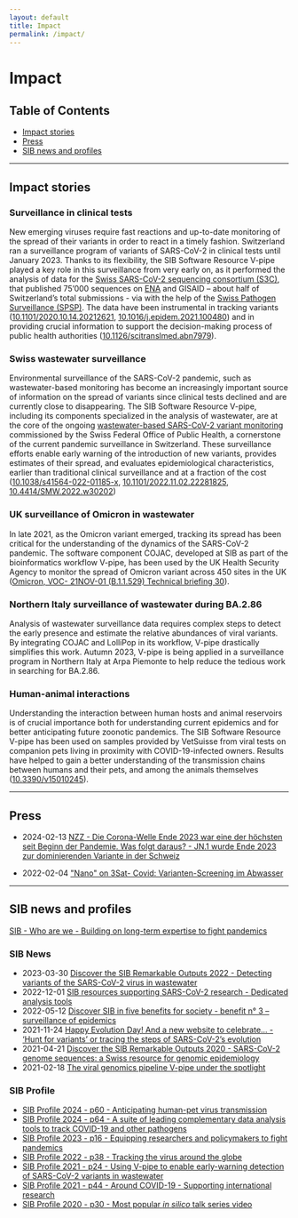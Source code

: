 ```yaml
---
layout: default
title: Impact
permalink: /impact/
---
```


# Impact

## Table of Contents
- [Impact stories](#impact-stories)
- [Press](#press)
- [SIB news and profiles](#sib-news-and-profiles)

---

## Impact stories


### Surveillance in clinical tests

New emerging viruses require fast reactions and up-to-date monitoring of the spread of their variants in order to react in a timely fashion. Switzerland ran a surveillance program of variants of SARS-CoV-2 in clinical tests until January 2023.
Thanks to its flexibility, the SIB Software Resource V-pipe played a key role in this surveillance from very early on, as it performed the analysis of data for the [Swiss SARS-CoV-2 sequencing consortium (S3C)](https://bsse.ethz.ch/cevo/research/sars-cov-2/swiss-sars-cov-2-sequencing-consortium.html), that published 75’000 sequences on [ENA](https://www.ebi.ac.uk/ena/browser/view/PRJEB43828) and GISAID – about half of Switzerland’s total submissions - via with the help of the [Swiss Patho­gen Sur­veil­lance (SPSP)](https://spsp.ch/).
The data have been instrumental in tracking variants ([10.1101/2020.10.14.20212621](https://doi.org/10.1101/2020.10.14.20212621), [10.1016/j.epidem.2021.100480](https://doi.org/10.1016/j.epidem.2021.100480))
and in providing crucial information to support the decision-making process of public health authorities ([10.1126/scitranslmed.abn7979](https://doi.org/10.1126/scitranslmed.abn7979)).


### Swiss wastewater surveillance

Environmental surveillance of the SARS-CoV-2 pandemic, such as wastewater-based monitoring has become an increasingly important source of information on the spread of variants since clinical tests declined and are currently close to disappearing.
The SIB Software Resource V-pipe, including its components specialized in the analysis of wastewater, are at the core of the ongoing [wastewater-based SARS-CoV-2 variant monitoring](https://cov-spectrum.org/story/wastewater-in-switzerland) commissioned by the Swiss Federal Office of Public Health, a cornerstone of the current pandemic surveillance in Switzerland.
These surveillance efforts enable early warning of the introduction of new variants, provides estimates of their spread, and evaluates epidemiological characteristics, earlier than traditional clinical surveillance and at a fraction of the cost
([10.1038/s41564-022-01185-x](https://doi.org/10.1038/s41564-022-01185-x), [10.1101/2022.11.02.22281825](https://doi.org/10.1101/2022.11.02.22281825), [10.4414/SMW.2022.w30202](https://doi.org/10.4414/SMW.2022.w30202))


### UK surveillance of Omicron in wastewater

In late 2021, as the Omicron variant emerged, tracking its spread has been critical for the understanding of the dynamics of the SARS-CoV-2 pandemic.
The software component COJAC, developed at SIB as part of the bioinformatics workflow V-pipe, has been used by the UK Health Security Agency to monitor the spread of Omicron variant across 450 sites in the UK
([Omicron, VOC- 21NOV-01 (B.1.1.529) Technical briefing 30](https://assets.publishing.service.gov.uk/government/uploads/system/uploads/attachment_data/file/1038404/Technical_Briefing_30.pdf)).



### Northern Italy surveillance of wastewater during BA.2.86

Analysis of wastewater surveillance data requires complex steps to detect the early presence and estimate the relative abundances of viral variants.
By integrating COJAC and LolliPop in its workflow, V-pipe drastically simplifies this work.
Autumn 2023, V-pipe is being applied in a surveillance program in Northern Italy at Arpa Piemonte to help reduce the tedious work in searching for BA.2.86.


### Human-animal interactions

Understanding the interaction between human hosts and animal reservoirs is of crucial importance both for understanding current epidemics and for better anticipating future zoonotic pandemics.
The SIB Software Resource V-pipe has been used on samples provided by VetSuisse from viral tests on companion pets living in proximity with COVID-19-infected owners.
Results have helped to gain a better understanding of the transmission chains between humans and their pets, and among the animals themselves ([10.3390/v15010245](https://doi.org/10.3390/v15010245)).


---

## Press

- 2024-02-13 [NZZ -  Die Corona-Welle Ende 2023 war eine der höchsten seit Beginn der Pandemie. Was folgt daraus? - JN.1 wurde Ende 2023 zur dominierenden Variante in der Schweiz](https://www.nzz.ch/wissenschaft/corona-in-der-schweiz-und-deutschland-warum-es-ende-2023-so-viele-faelle-gab-ld.1776942#datawrapper-chart-M7P5m)
<!--- https://www.eawag.ch/en/department/sww/projects/sars-cov2-in-wastewater/ -->
- 2022-02-04  ["Nano" on 3Sat- Covid: Varianten-Screening im Abwasser](https://www.3sat.de/wissen/nano/220204-abwasser-nano-106.html)

---

## SIB news and profiles

[SIB - Who are we - Building on long-term expertise to fight pandemics](https://www.sib.swiss/about/who-we-are#our-history)

### SIB News

- 2023-03-30 [Discover the SIB Remarkable Outputs 2022 - Detecting variants of the SARS-CoV-2 virus in wastewater](https://www.sib.swiss/news/discover-the-sib-remarkable-outputs-2022#detecting-variants-of-the-sars-cov-2-virus-in-wastewater)
- 2022-12-01 [SIB resources supporting SARS-CoV-2 research - Dedicated analysis tools](https://www.sib.swiss/news/sib-resources-supporting-sars-cov-2-research#dedicated-analysis-tools)
- 2022-05-12 [Discover SIB in five benefits for society - benefit n° 3 – surveillance of epidemics](https://www.sib.swiss/about/our-impact#equipping-switzerland-to-deal-with-epidemics)
- 2021-11-24 [Happy Evolution Day! And a new website to celebrate… - ‘Hunt for variants’ or tracing the steps of SARS-CoV-2’s evolution](https://www.sib.swiss/news/happy-evolution-day-and-new-website-celebrate#-hunt-for-variants-or-tracing-the-steps-of-sars-cov-2-s-evolution)
- 2021-04-21 [Discover the SIB Remarkable Outputs 2020 - SARS-CoV-2 genome sequences: a Swiss resource for genomic epidemiology](https://www.sib.swiss/news/discover-the-sib-remarkable-outputs-2020#sars-cov-2-genome-sequences-a-swiss-resource-for-genomic-epidemiology)
- 2021-02-18 [The viral genomics pipeline V-pipe under the spotlight](https://www.sib.swiss/news/the-viral-genomics-pipeline-v-pipe-under-the-spotlight)

### SIB Profile

- [SIB Profile 2024 - p60 - Anticipating human-pet virus transmission](https://issuu.com/sibswissinstituteofbioinformatics/docs/sib_profile_2024_web/60)
- [SIB Profile 2024 - p64 - A suite of leading complementary data analysis tools to track COVID-19 and other pathogens](https://issuu.com/sibswissinstituteofbioinformatics/docs/sib_profile_2024_web/64)
- [SIB Profile 2023 - p16 - Equipping researchers and policymakers to fight pandemics](https://issuu.com/sibswissinstituteofbioinformatics/docs/sib_profile_2023/16)
- [SIB Profile 2022 - p38 - Tracking the virus around the globe](https://issuu.com/sibswissinstituteofbioinformatics/docs/sib_profile_2022_web/38)
- [SIB Profile 2021 - p24 - Using V-pipe to enable early-warning detection of SARS-CoV-2 variants in wastewater](https://issuu.com/sibswissinstituteofbioinformatics/docs/profile2021/24)
- [SIB Profile 2021 - p44 - Around COVID-19 - Supporting international research](https://issuu.com/sibswissinstituteofbioinformatics/docs/profile2021/44)
- [SIB Profile 2020 - p30 - Most popular _in silico_ talk series video](https://issuu.com/sibswissinstituteofbioinformatics/docs/sib_profile2020_144dpi/30)

